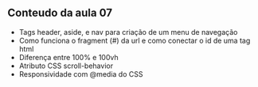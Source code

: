 ## Conteudo da aula 07
- Tags header, aside, e nav para criação de um menu de navegação
- Como funciona o fragment (#) da url e como conectar o id de uma tag html
- Diferença entre 100% e 100vh
- Atributo CSS scroll-behavior
- Responsividade com @media do CSS
